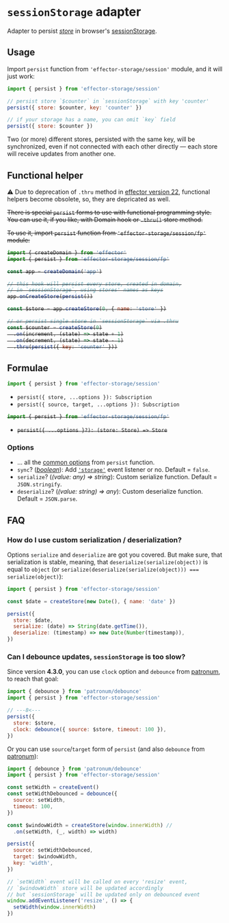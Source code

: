 # `sessionStorage` adapter

Adapter to persist [_store_] in browser's [sessionStorage].

## Usage

Import `persist` function from `'effector-storage/session'` module, and it will just work:

```javascript
import { persist } from 'effector-storage/session'

// persist store `$counter` in `sessionStorage` with key 'counter'
persist({ store: $counter, key: 'counter' })

// if your storage has a name, you can omit `key` field
persist({ store: $counter })
```

Two (or more) different stores, persisted with the same key, will be synchronized, even if not connected with each other directly — each store will receive updates from another one.

## Functional helper

⚠️ Due to deprecation of `.thru` method in [effector version 22](https://github.com/effector/effector/releases/tag/effector%4022.0.0), functional helpers become obsolete, so, they are depricated as well.<s>

There is special `persist` forms to use with functional programming style. You can use it, if you like, with Domain hook or `.thru()` store method.

To use it, import `persist` function from `'effector-storage/session/fp'` module:

```javascript
import { createDomain } from 'effector'
import { persist } from 'effector-storage/session/fp'

const app = createDomain('app')

// this hook will persist every store, created in domain,
// in `sessionStorage`, using stores' names as keys
app.onCreateStore(persist())

const $store = app.createStore(0, { name: 'store' })

// or persist single store in `sessionStorage` via .thru
const $counter = createStore(0)
  .on(increment, (state) => state + 1)
  .on(decrement, (state) => state - 1)
  .thru(persist({ key: 'counter' }))
```

</s>

## Formulae

```javascript
import { persist } from 'effector-storage/session'
```

- `persist({ store, ...options }): Subscription`
- `persist({ source, target, ...options }): Subscription`<s>

```javascript
import { persist } from 'effector-storage/session/fp'
```

- `persist({ ...options }?): (store: Store) => Store`
  </s>

### Options

- ... all the [common options](../../README.md#options) from `persist` function.
- `sync`? ([_boolean_]): Add [`'storage'`] event listener or no. Default = `false`.
- `serialize`? (_(value: any) => string_): Custom serialize function. Default = `JSON.stringify`.
- `deserialize`? (_(value: string) => any_): Custom deserialize function. Default = `JSON.parse`.

## FAQ

### How do I use custom serialization / deserialization?

Options `serialize` and `deserialize` are got you covered. But make sure, that serialization is stable, meaning, that `deserialize(serialize(object))` is equal to `object` (or `serialize(deserialize(serialize(object))) === serialize(object)`):

```javascript
import { persist } from 'effector-storage/session'

const $date = createStore(new Date(), { name: 'date' })

persist({
  store: $date,
  serialize: (date) => String(date.getTime()),
  deserialize: (timestamp) => new Date(Number(timestamp)),
})
```

### Can I debounce updates, `sessionStorage` is too slow?

Since version **4.3.0**, you can use `clock` option and `debounce` from [patronum](https://github.com/effector/patronum/tree/main/debounce), to reach that goal:

```javascript
import { debounce } from 'patronum/debounce'
import { persist } from 'effector-storage/session'

// ---8<---
persist({
  store: $store,
  clock: debounce({ source: $store, timeout: 100 }),
})
```

Or you can use `source`/`target` form of `persist` (and also `debounce` from [patronum](https://github.com/effector/patronum/tree/main/debounce)):

```javascript
import { debounce } from 'patronum/debounce'
import { persist } from 'effector-storage/session'

const setWidth = createEvent()
const setWidthDebounced = debounce({
  source: setWidth,
  timeout: 100,
})

const $windowWidth = createStore(window.innerWidth) //
  .on(setWidth, (_, width) => width)

persist({
  source: setWidthDebounced,
  target: $windowWidth,
  key: 'width',
})

// `setWidth` event will be called on every 'resize' event,
// `$windowWidth` store will be updated accordingly
// but `sessionStorage` will be updated only on debounced event
window.addEventListener('resize', () => {
  setWidth(window.innerWidth)
})
```

[sessionstorage]: https://developer.mozilla.org/en-US/docs/Web/API/Window/sessionStorage
[`'storage'`]: https://developer.mozilla.org/en-US/docs/Web/API/StorageEvent
[_subscription_]: https://effector.dev/docs/glossary#subscription
[_store_]: https://effector.dev/docs/api/effector/store
[_function_]: https://developer.mozilla.org/en-US/docs/Glossary/Function
[_boolean_]: https://developer.mozilla.org/en-US/docs/Glossary/Boolean
